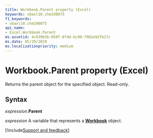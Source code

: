 ```yaml
---
title: Workbook.Parent property (Excel)
keywords: vbaxl10.chm198075
f1_keywords:
- vbaxl10.chm198075
api_name:
- Excel.Workbook.Parent
ms.assetid: 4c039b5b-050f-8f4d-bc90-7982e92fb17c
ms.date: 05/29/2019
ms.localizationpriority: medium
---
```



# Workbook.Parent property (Excel)

Returns the parent object for the specified object. Read-only.


## Syntax

_expression_.**Parent**

_expression_ A variable that represents a **[Workbook](Excel.Workbook.md)** object.




[!include[Support and feedback](~/includes/feedback-boilerplate.md)]